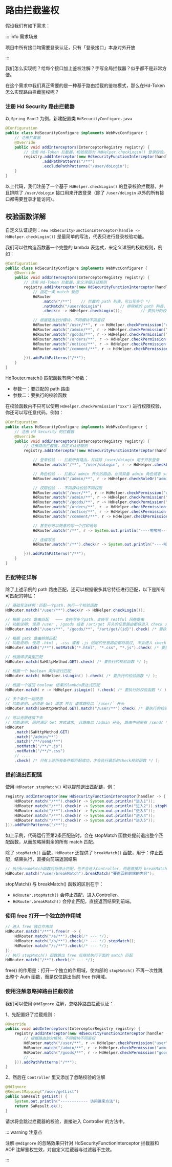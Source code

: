 # 路由拦截鉴权

假设我们有如下需求：

::: info 需求场景

项目中所有接口均需要登录认证，只有「登录接口」本身对外开放

:::


我们怎么实现呢？给每个接口加上鉴权注解？手写全局拦截器？似乎都不是非常方便。

在这个需求中我们真正需要的是一种基于路由拦截的鉴权模式，那么在Hd-Token怎么实现路由拦截鉴权呢？

### 注册 Hd Security 路由拦截器

以 `Spring Boot2` 为例，新建配置类 `HdSecurityConfigure.java`

```java {7}
@Configuration
public class HdSecurityConfigure implements WebMvcConfigurer {
    // 注册拦截器
    @Override
    public void addInterceptors(InterceptorRegistry registry) {
        // 注册 Hd-Token 拦截器，校验规则为 HdHelper.checkLogin() 登录校验。
        registry.addInterceptor(new HdSecurityFunctionInterceptor(handle -> HdHelper.checkLogin()))
                .addPathPatterns("/**")
                .excludePathPatterns("/user/doLogin"); 
    }
}
```

以上代码，我们注册了一个基于 `HdHelper.checkLogin()` 的登录校验拦截器，并且排除了 `/user/doLogin` 接口用来开放登录（除了 `/user/doLogin` 以外的所有接口都需要登录才能访问）。

## 校验函数详解

自定义认证规则：`new HdSecurityFunctionInterceptor(handle -> HdHelper.checkLogin())` 是最简单的写法，代表只进行登录校验功能。

我们可以往构造函数塞一个完整的 lambda 表达式，来定义详细的校验规则，例如：

```java
@Configuration
public class HdSecurityConfigure implements WebMvcConfigurer {
    @Override
    public void addInterceptors(InterceptorRegistry registry) {
        // 注册 Hd-Token 拦截器，定义详细认证规则 
        registry.addInterceptor(new HdSecurityFunctionInterceptor(handler -> {
            // 指定一条 match 规则
            HdRouter
                .match("/**")    // 拦截的 path 列表，可以写多个 */
                .notMatch("/user/doLogin")        // 排除掉的 path 列表，可以写多个 
                .check(r -> HdHelper.checkLogin());        // 要执行的校验动作，可以写完整的 lambda 表达式

            // 根据路由划分模块，不同模块不同鉴权 
            HdRouter.match("/user/**", r -> HdHelper.checkPermission("user"));
            HdRouter.match("/admin/**", r -> HdHelper.checkPermission("admin"));
            HdRouter.match("/goods/**", r -> HdHelper.checkPermission("goods"));
            HdRouter.match("/orders/**", r -> HdHelper.checkPermission("orders"));
            HdRouter.match("/notice/**", r -> HdHelper.checkPermission("notice"));
            HdRouter.match("/comment/**", r -> HdHelper.checkPermission("comment"));

        })).addPathPatterns("/**");
    }
}
```

HdRouter.match() 匹配函数有两个参数：

- 参数一：要匹配的 path 路由
- 参数二：要执行的校验函数

在校验函数内不只可以使用 `HdHelper.checkPermission("xxx")` 进行权限校验，你还可以写任意代码，例如：

```java
@Configuration
public class HdSecurityConfigure implements WebMvcConfigurer {
    // 注册 Hd Security 的拦截器
    @Override
    public void addInterceptors(InterceptorRegistry registry) {
        // 注册路由拦截器，自定义认证规则 
        registry.addInterceptor(new HdSecurityFunctionInterceptor(handler -> {

            // 登录校验 -- 拦截所有路由，并排除 /user/doLogin 用于开放登录 
            HdRouter.match("/**", "/user/doLogin", r -> HdHelper.checkLogin());

            // 角色校验 -- 拦截以 admin 开头的路由，必须具备 admin 角色或者 super-admin 角色才可以通过认证 
            HdRouter.match("/admin/**", r -> HdHelper.checkRoleOr("admin", "super-admin"));

            // 权限校验 -- 不同模块校验不同权限 
            HdRouter.match("/user/**", r -> HdHelper.checkPermission("user"));
            HdRouter.match("/admin/**", r -> HdHelper.checkPermission("admin"));
            HdRouter.match("/goods/**", r -> HdHelper.checkPermission("goods"));
            HdRouter.match("/orders/**", r -> HdHelper.checkPermission("orders"));
            HdRouter.match("/notice/**", r -> HdHelper.checkPermission("notice"));
            HdRouter.match("/comment/**", r -> HdHelper.checkPermission("comment"));

            // 甚至你可以随意的写一个打印语句
            HdRouter.match("/**", r -> System.out.println("----啦啦啦----"));

            // 连缀写法
            HdRouter.match("/**").check(r -> System.out.println("----啦啦啦----"));

        })).addPathPatterns("/**");
    }
}
```

### 匹配特征详解

除了上述示例的 path 路由匹配，还可以根据很多其它特征进行匹配，以下是所有可匹配的特征：

```java
// 基础写法样例：匹配一个path，执行一个校验函数 
HdRouter.match("/user/**").check(r -> HdHelper.checkLogin());

// 根据 path 路由匹配   ——— 支持写多个path，支持写 restful 风格路由 
// 功能说明: 使用 /user , /goods 或者 /art/get 开头的任意路由都将进入 check 方法
HdRouter.match("/user/**", "/goods/**", "/art/get/{id}").check( /* 要执行的校验函数 */ );

// 根据 path 路由排除匹配 
// 功能说明: 使用 .html , .css 或者 .js 结尾的任意路由都将跳过, 不会进入 check 方法
HdRouter.match("/**").notMatch("*.html", "*.css", "*.js").check( /* 要执行的校验函数 */ );

// 根据请求类型匹配 
HdRouter.match(SaHttpMethod.GET).check( /* 要执行的校验函数 */ );

// 根据一个 boolean 条件进行匹配 
HdRouter.match( HdHelper.isLogin() ).check( /* 要执行的校验函数 */ );

// 根据一个返回 boolean 结果的lambda表达式匹配 
HdRouter.match( r -> HdHelper.isLogin() ).check( /* 要执行的校验函数 */ );

// 多个条件一起使用 
// 功能说明: 必须是 Get 请求 并且 请求路径以 `/user/` 开头 
HdRouter.match(SaHttpMethod.GET).match("/user/**").check( /* 要执行的校验函数 */ );

// 可以无限连缀下去 
// 功能说明: 同时满足 Get 方式请求, 且路由以 /admin 开头, 路由中间带有 /send/ 字符串, 路由结尾不能是 .js 和 .css
HdRouter
    .match(SaHttpMethod.GET)
    .match("/admin/**")
    .match("/**/send/**") 
    .notMatch("/**/*.js")
    .notMatch("/**/*.css")
    // ....
    .check( /* 只有上述所有条件都匹配成功，才会执行最后的check校验函数 */ );
```

### 提前退出匹配链

使用 `HdRouter.stopMatch()` 可以提前退出匹配链，例：

```java
registry.addInterceptor(new HdSecurityFunctionInterceptor(handler -> {
    HdRouter.match("/**").check(r -> System.out.println("进入1"));
    HdRouter.match("/**").check(r -> System.out.println("进入2")).stopMatch();
    HdRouter.match("/**").check(r -> System.out.println("进入3"));
    HdRouter.match("/**").check(r -> System.out.println("进入4"));
    HdRouter.match("/**").check(r -> System.out.println("进入5"));
})).addPathPatterns("/**");
```

如上示例，代码运行至第2条匹配链时，会在 stopMatch 函数处提前退出整个匹配函数，从而忽略掉剩余的所有 match 匹配。

除了 `stopMatch()` 函数，`HdRouter` 还提供了 `breakMatch()` 函数，用于：停止匹配，结束执行，直接向前端返回结果

```java
// 执行breakMatch函数后将停止匹配，也不会进入Controller，而是直接将 breakMatch参数 作为返回值输出到前端
HdRouter.match("/user/breakMatch").breakMatch("要返回到前端的内容");
```

stopMatch() 与 breakMatch() 函数的区别在于：

- `HdRouter.stopMatch()` 会停止匹配，进入Controller。
- `HdRouter.breakMatch()` 会停止匹配，直接返回结果到前端。

### 使用 free 打开一个独立的作用域

```java
// 进入 free 独立作用域 
HdRouter.match("/**").free(r -> {
    HdRouter.match("/a/**").check(/* --- */);
    HdRouter.match("/b/**").check(/* --- */).stopMatch();
    HdRouter.match("/c/**").check(/* --- */);
});
// 执行 stopMatch() 函数跳出 free 后继续执行下面的 match 匹配 
HdRouter.match("/**").check(/* --- */);
```

free() 的作用是：打开一个独立的作用域，使内部的 `stopMatch()` 不再一次性跳出整个 Auth 函数，而是仅仅跳出当前 free 作用域。

### 使用注解忽略掉路由拦截校验

我们可以使用 `@HdIgnore` 注解，忽略掉路由拦截认证：

1、先配置好了拦截规则：

```java
@Override
public void addInterceptors(InterceptorRegistry registry) {
    registry.addInterceptor(new HdSecurityFunctionInterceptor(handler -> {
        // 根据路由划分模块，不同模块不同鉴权 
        HdRouter.match("/user/**", r -> HdHelper.checkPermission("user"));
        HdRouter.match("/admin/**", r -> HdHelper.checkPermission("admin"));
        HdRouter.match("/goods/**", r -> HdHelper.checkPermission("goods"));
        // ... 
    })).addPathPatterns("/**");
}
```

2、然后在 `Controller` 里又添加了忽略校验的注解

```java
@HdIgnore
@RequestMapping("/user/getList")
public SaResult getList() {
    System.out.println("------------ 访问进来方法"); 
    return SaResult.ok(); 
}
```

请求将会跳过拦截器的校验，直接进入 Controller 的方法中。

::: warning 注意点

注解 `@HdIgnore` 的忽略效果只针对 HdSecurityFunctionInterceptor 拦截器和 AOP 注解鉴权生效，对自定义拦截器与过滤器不生效。

:::